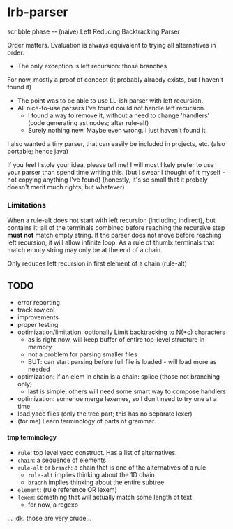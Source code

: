 # lrb-parser
scribble phase -- (naive) Left Reducing Backtracking Parser

Order matters. Evaluation is always equivalent to trying all alternatives in order.
- The only exception is left recursion: those branches 

For now, mostly a proof of concept (it probably alraedy exists, but I haven't found it)
- The point was to be able to use LL-ish parser with left recursion.
- All nice-to-use parsers I've found could not handle left recursion. 
    - I found a way to remove it, without a need to change 'handlers' (code generating ast nodes; after rule-alt)
    - Surely nothing new. Maybe even wrong. I just haven't found it.
    
I also wanted a tiny parser, that can easily be included in projects, etc. (also portable; hence java)

If you feel I stole your idea, please tell me! I will most likely prefer to use your parser than spend time writing this. 
(but I swear I thought of it myself - not copying anything I've found)
(honestly, it's so small that it probaly doesn't merit much rights, but whatever)

### Limitations
When a rule-alt does not start with left recursion (including indirect), but contains it: 
all of the terminals combined before reaching the recursive step **must not** match empty string. 
If the parser does not move before reaching left recursion, it will allow infinite loop.
As a rule of thumb: terminals that match emoty string may only be at the end of a chain.

Only reduces left recursion in first element of a chain (rule-alt)

## TODO
- error reporting
- track row,col
- improvements
- proper testing
- optimization/limitation: optionally Limit backtracking to N(+c) characters
    - as is right now, will keep buffer of entire top-level structure in memory
    - not a problem for parsing smaller files
    - BUT: can start parsing before full file is loaded - will load more as needed
- optimization: if an elem in chain is a chain: splice   (those not branching only)
    - last is simple; others will need some smart way to compose handlers
- optimization: somehoe merge lexemes, so I don't need to try one at a time
- load yacc files (only the tree part; this has no separate lexer)
- (for me) Learn terminology of parts of grammar.

#### tmp terminology
- `rule`: top level yacc construct. Has a list of alternatives.
- `chain`: a sequence of elements
- `rule-alt` or `branch`: a chain that is one of the alternatives of a rule
    - `rule-alt` implies thinking about the 1D chain
    - `bracnh` implies thinking about the entire subtree
- `element`:  (rule reference OR lexem)
- `lexem`: something that will actually match some length of text
    - for now, a regexp

... idk. those are very crude... 